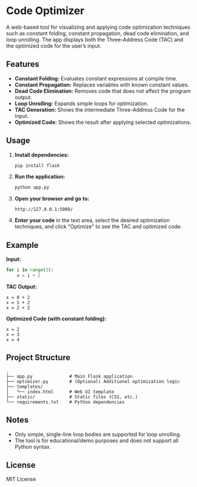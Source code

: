 # Code Optimizer

A web-based tool for visualizing and applying code optimization techniques such as constant folding, constant propagation, dead code elimination, and loop unrolling. The app displays both the Three-Address Code (TAC) and the optimized code for the user’s input.

## Features

- **Constant Folding:** Evaluates constant expressions at compile time.
- **Constant Propagation:** Replaces variables with known constant values.
- **Dead Code Elimination:** Removes code that does not affect the program output.
- **Loop Unrolling:** Expands simple loops for optimization.
- **TAC Generation:** Shows the intermediate Three-Address Code for the input.
- **Optimized Code:** Shows the result after applying selected optimizations.

## Usage

1. **Install dependencies:**
   ```bash
   pip install flask
   ```

2. **Run the application:**
   ```bash
   python app.py
   ```

3. **Open your browser and go to:**
   ```
   http://127.0.0.1:5000/
   ```

4. **Enter your code** in the text area, select the desired optimization techniques, and click "Optimize" to see the TAC and optimized code.

## Example

**Input:**
```python
for i in range(3):
    x = i + 2
```

**TAC Output:**
```
x = 0 + 2
x = 1 + 2
x = 2 + 2
```

**Optimized Code (with constant folding):**
```
x = 2
x = 3
x = 4
```

## Project Structure

```
.
├── app.py              # Main Flask application
├── optimizer.py        # (Optional) Additional optimization logic
├── templates/
│   └── index.html      # Web UI template
├── static/             # Static files (CSS, etc.)
└── requirements.txt    # Python dependencies
```

## Notes

- Only simple, single-line loop bodies are supported for loop unrolling.
- The tool is for educational/demo purposes and does not support all Python syntax.

## License

MIT License
